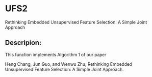 # UFS2
Rethinking Embedded Unsupervised Feature Selection: A Simple Joint Approach

## Descripion: 
This function implements Algorithm 1 of our paper

Heng Chang, Jun Guo, and Wenwu Zhu,
Rethinking Embedded Unsupervised Feature Selection: A Simple Joint Approach.


